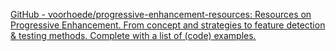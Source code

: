 
[GitHub - voorhoede/progressive-enhancement-resources: Resources on Progressive Enhancement. From concept and strategies to feature detection & testing methods. Complete with a list of (code) examples.](https://github.com/voorhoede/progressive-enhancement-resources)
